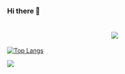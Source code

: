 ### Hi there 👋

<h1 align="center">
  <img src="https://readme-typing-svg.herokuapp.com/?lines=console.log(%22Hello%2C%20World!%22);Hello%2C%20World!&center=true&size=30A&color=000000&font=Fira+Code&pause=1000&width=500">
</h1>



  [![Top Langs](https://github-readme-stats.vercel.app/api/top-langs/?username=xiaoyangii&layout=compact)](https://github.com/xiaoyangii/github-readme-stats)
  
  <img align="left" src="https://github-readme-stats.vercel.app/api?username=xiaoyangii&show_icons=true&icon_color=CE1D2D&text_color=718096&bg_color=ffffff&hide_title=true" />
